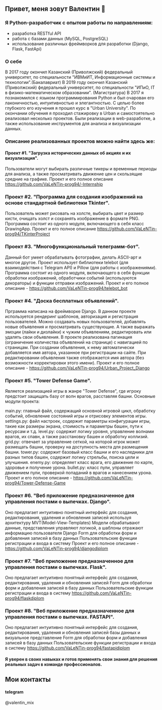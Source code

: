 ## Привет, меня зовут Валентин 👋

### Я Python-разработчик с опытом работы по направлениям:
- разработка RESTful API
- работа с базами данных (MySQL, PostgreSQL)
- использование различных фреймворков для разработки (Django, Flask, FastApi)

### О себе
В 2017 году окончил Казанский (Приволжский) федеральный университет, по специальности "ИВМиИТ, Информационные системы и технологии".(Бакалавриат) 
В 2019 году окончил Казанский (Приволжский) федеральный университет, по специальности "ИПиО, IT в физико-математическом образовании". (Магистратура)
В 2017 я познакомился с языком программирования Python и был очарован его лаконичностью, интуитивностью и элегантностью. С целью более глубокого его изучения я прошел курс в "Urban University".
По окончании обучения я проходил стажировку в Urban и самостоятельно реализовал несколько проектов. Были реализации в web-разработке, а также использование инструментов для анализа и визуализации данных.

### Описание реализованных проектов можно найти здесь же:
#### Проект #1. "Загрузка исторических данных об акциях и их визуализация".
Пользователи могут выбирать различные тикеры и временные периоды для анализа, а также просматривать движение цен и скользящие средние на графике. Проект и его полное описание 
https://github.com/VaLeNTin-prog94/-Internship

### Проект #2. "Программа для создания изображений на основе стандартной библиотеки Tkinter".
Пользователь может рисовать на холсте, выбирать цвет и размер кисти, очищать холст и сохранять изображение в формате PNG. Программа состоит из одного модуля, включающего в себя класс DrawingApp. Проект и его полное описание 
https://github.com/VaLeNTin-prog94/TKinterProject

### Проект #3. "Многофункциональный телеграмм-бот".
Данный бот умеет обрабатывать фотографии, делать ASCII-арт и многое другое. Проект использует библиотеки telebot (для взаимодействия с Telegram API) и Pillow (для работы с изображениями). Программа состоит из одного модуля, включающего в себя функции обработки изображений, обработчики событий (используются декораторы) и функции отправки изображений. Проект и его полное описание - https://github.com/VaLeNTin-prog94/telebot_bot

### Проект #4. "Доска бесплатных объявлений".
Прграмма написана на фреймворке Django. В данном проекте используется рендеринг шаблонов, авторизация и регистрация пользователей. Можно создавать новых пользователей, добавлять новые объявления и просматривать существующие. А также выражать эмоции (лайки и дизлайки) к чужим объявлениям, редактировать или удалять свои объявления. В проекте реализована пагинация (ограничение количества объявлений на странице) с навигацией по страницам. При создании объявления, к нему автоматически добавляется имя автора, указанное при регистрации на сайте. При редактировании объявления также отображается имя автора (без возможности корректировки этого имени). Проект и его полное описание - https://github.com/VaLeNTin-prog94/Urban_Project_Django

### Проект #5. "Tower Defense Game".
Является реализацией игры в жанре "Tower Defense", где игроку предстоит защищать базу от волн врагов, расставляя башни. Основные модули проекта:

main.py: главный файл, содержащий основной игровой цикл, обработку событий, обновление состояний игры и отрисовку элементов игры.
settings.py: файл настроек, содержит параметры конфигурации игры, такие как размеры экрана, стоимость и параметры башен, пути к ресурсам и т.д.
level.py: содержит логику уровня, управление волнами врагов, их спавн, а также расстановку башен и обработку коллизий.
grid.py: отвечает за управление сеткой, на которой игрок может размещать башни, проверку на доступность места для размещения башни.
tower.py: содержит базовый класс башни и его наследники для разных типов башен, содержит логику стрельбы, поиска цели и улучшения.
enemy.py: определяет класс врага, его движение по карте, здоровье и получение урона.
bullet.py: класс пули, управляет движением пули, проверкой попаданий в врагов и нанесением урона. Проект и его полное описание - https://github.com/VaLeNTin-prog94/Tower-Defense-Game

### Проект #6. "Веб приложение предназначенное для управления постами о выпечках. Django".
Оно предлагает интуитивно понятный интерфейс для создания, редактирования, удаления и обновления записей используя архитектуру MVT(Model-View-Templates) Модели обрабатывают данные, представления управляют логикой, а шаблоны отражают информацию пользователя Django Form для обработки форм и добавления записей в базу данных Пользовательские функции регистрации и входа в систему Проект и его полное описание - https://github.com/VaLeNTin-prog94/djangodiplom

### Проект #7. "Веб приложение предназначенное для управления постами о выпечках. Flask".
Оно предлагает интуитивно понятный интерфейс для создания, редактирования, удаления и обновления записей Form для обработки форм и добавления записей в базу данных Пользовательские функции регистрации и входа в систему
https://github.com/VaLeNTin-prog94/flaskdiplom


### Проект #8. "Веб приложение предназначенное для управления постами о выпечках. FASTAPI".
Оно предлагает интуитивно понятный интерфейс для создания, редактирования, удаления и обновления записей базы данных и визуальное представление Form для обработки форм и добавления записей в базу данных Пользовательские функции регистрации и входа в систему
https://github.com/VaLeNTin-prog94/fastapidiplom

#### Я уверен в своих навыках и готов применять свои знания для решения реальных задач в команде профессионалов.
## Мои контакты
#### telegram 
@valentin_mix
